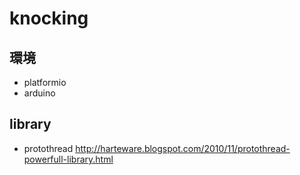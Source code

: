 # knocking

## 環境
- platformio
- arduino

## library
- protothread
http://harteware.blogspot.com/2010/11/protothread-powerfull-library.html
